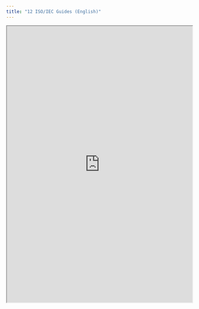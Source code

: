 ```yaml
---
title: "12 ISO/IEC Guides (English)"
---
```



<iframe height="750" width="100%" src="https://ewelton.github.io/ktest/wiki.html#12%20ISO/IEC%20Guides%20(English)"></iframe>
